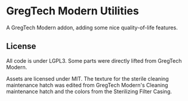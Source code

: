 # GregTech Modern Utilities
A GregTech Modern addon, adding some nice quality-of-life features.

## License

All code is under LGPL3. Some parts were directly lifted from GregTech Modern.

Assets are licensed under MIT. The texture for the sterile cleaning maintenance hatch was edited from GregTech Modern's Cleaning maintenance hatch and the colors from the Sterilizing Filter Casing.